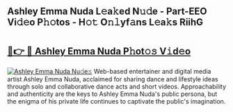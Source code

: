 ## Ashley Emma Nuda L𝚎a𝚔ed N𝚞𝚍e - Part-EEO Vi𝚍𝚎o P𝚑𝚘tos - H𝚘𝚝 O𝚗𝚕yf𝚊ns L𝚎a𝚔s RiihG

# <h2><a href="http://kf48p03.oniu.top/?m=Ashley+Emma+Nuda">🔗👉 🔴 Ashley Emma Nuda P𝚑ot𝚘𝚜 V𝚒d𝚎o</a></h2>

[![Ashley Emma Nuda Nu𝚍e𝚜](https://i.imgur.com/0qMVB7G.gif)](http://kf48p03.oniu.top/?m=Ashley+Emma+Nuda)
Web-based entertainer and digital media artist Ashley Emma Nuda, acclaimed for sharing dance and lifestyle ideas through solo and collaborative dance acts and short videos. Approachability and authenticity are the keys to Ashley Emma Nuda's public persona, but the enigma of his private life continues to captivate the public's imagination.  
